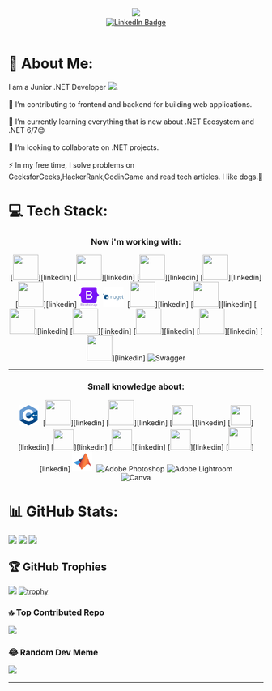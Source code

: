 <div id="header" align="center">
  <img src="https://media.giphy.com/media/M9gbBd9nbDrOTu1Mqx/giphy.gif" width="100"/>
  <div id="badges">
  <a href="https://www.linkedin.com/in/vewvewv2312/">
    <img src="https://img.shields.io/badge/LinkedIn-blue?style=for-the-badge&logo=linkedin&logoColor=white" alt="LinkedIn Badge"/>
  </a>
</div>
  <img src="https://komarev.com/ghpvc/?username=pikp112&style=flat-square&color=blue" alt=""/>
</div>

# 💫 About Me:
I am a Junior .NET Developer <img src="https://media.giphy.com/media/WUlplcMpOCEmTGBtBW/giphy.gif" width="30">.<br><br>🔭 I’m contributing to frontend and backend for building web applications.<br><br>🌱 I’m currently learning everything that is new about .NET Ecosystem and .NET 6/7😊<br><br>👯 I’m looking to collaborate on .NET projects. <br><br>⚡ In my free time, I solve problems on GeeksforGeeks,HackerRank,CodinGame and read tech articles. I like dogs.:dog:	

# 💻 Tech Stack:

<div align="center">

### Now i'm working with:

[<img width="50" height="50" src="./assets/images/vs.png">][linkedin]
[<img width="50" height="50" src="./assets/images/vscode.png">][linkedin]
[<img width="50" height="50" src="./assets/images/csharp.png">][linkedin]
[<img width="50" height="50" src="./assets/images/html.png">][linkedin]
[<img width="50" height="50" src="./assets/images/css.png">][linkedin]
<img src="https://github.com/devicons/devicon/blob/master/icons/bootstrap/bootstrap-original-wordmark.svg" title="Boostrap" alt="Boostrap" width="40" height="40"/>&nbsp;
<img src="https://github.com/devicons/devicon/blob/master/icons/nuget/nuget-original-wordmark.svg" title="Nuget" alt="Nuget" width="40" height="40"/>&nbsp;
[<img width="50" height="50" src="./assets/images/blazor.png">][linkedin]
[<img width="50" height="50" src="./assets/images/netcore.png">][linkedin]
[<img width="50" height="50" src="./assets/images/sqlserver.png">][linkedin]
[<img width="50" height="50" src="./assets/images/azure.png">][linkedin]
[<img width="50" height="50" src="./assets/images/git.png">][linkedin]
[<img width="50" height="50" src="./assets/images/github.png">][linkedin]
[<img width="50" height="50" src="./assets/images/azuredevops.png">][linkedin]
![Swagger](https://img.shields.io/badge/-Swagger-%23Clojure?style=for-the-badge&logo=swagger&logoColor=white)


</div>

---

<div align="center">

### Small knowledge about:
<img src="https://github.com/devicons/devicon/blob/master/icons/cplusplus/cplusplus-original.svg" title="Cplusplus" alt="Cplusplus" width="40" height="40"/>&nbsp; 
[<img width="50" height="50" src="./assets/images/js.png">][linkedin]
[<img width="50" height="50" src="./assets/images/gitlab.png">][linkedin]
[<img width="40" height="40" src="./assets/images/sass.png">][linkedin]
[<img width="40" height="40" src="./assets/images/ionic.png">][linkedin]
[<img width="40" height="40" src="./assets/images/nodejs.png">][linkedin]
[<img width="40" height="40" src="./assets/images/mysql.png">][linkedin]
[<img width="40" height="40" src="./assets/images/docker.png">][linkedin]
[<img width="45" height="45" src="./assets/images/mongodb.png">][linkedin]
<img src="https://github.com/devicons/devicon/blob/master/icons/matlab/matlab-original.svg" title="MatLab" alt="MatLab" width="40" height="40"/>&nbsp;
![Adobe Photoshop](https://img.shields.io/badge/adobephotoshop-%2331A8FF.svg?style=for-the-badge&logo=adobephotoshop&logoColor=white) 
![Adobe Lightroom](https://img.shields.io/badge/Adobe%20Lightroom-31A8FF.svg?style=for-the-badge&logo=Adobe%20Lightroom&logoColor=white) 	
![Canva](https://img.shields.io/badge/Canva-%2300C4CC.svg?style=for-the-badge&logo=Canva&logoColor=white) 
</div>

# 📊 GitHub Stats:
![](https://github-readme-stats.vercel.app/api?username=pikp112&theme=vue-dark&hide_border=false&include_all_commits=true&count_private=true)
![](https://github-readme-streak-stats.herokuapp.com/?user=pikp112&theme=vue-dark&hide_border=false)
![](https://github-readme-stats.vercel.app/api/top-langs/?username=pikp112&theme=vue-dark&hide_border=false&include_all_commits=true&count_private=true&layout=compact)

## 🏆 GitHub Trophies
![](https://github-profile-trophy.vercel.app/?username=pikp112&theme=darkhub&no-frame=false&no-bg=false&margin-w=4)
[![trophy](https://github-profile-trophy.vercel.app/?username=nuyonu&theme=onedark&margin-w=5&margin-h=5&no-bg=true&no-frame=true&rank=SECRET,SSS,SS,S,AAA,AA,A,B&column=3)](https://github.com/ryo-ma/github-profile-trophy)

### 🔝 Top Contributed Repo
![](https://github-contributor-stats.vercel.app/api?username=pikp112&limit=5&theme=dark&combine_all_yearly_contributions=true)

### 😂 Random Dev Meme
<img src="https://rm.up.railway.app/" width="512px"/>

---
